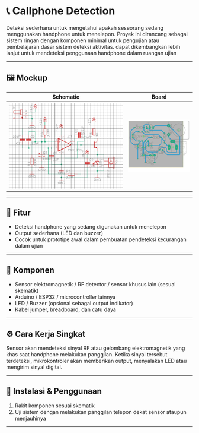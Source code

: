 # 📞 Callphone Detection

Deteksi sederhana untuk mengetahui apakah seseorang sedang menggunakan handphone untuk menelepon. Proyek ini dirancang sebagai sistem ringan dengan komponen minimal untuk pengujian atau pembelajaran dasar sistem deteksi aktivitas. dapat dikembangkan lebih lanjut untuk mendeteksi penggunaan handphone dalam ruangan ujian

---

## 🖼️ Mockup

| Schematic | Board |
|----------|--------|
| ![Schematic](gambar/sch.png) | ![Board](gambar/brd.png) |

---

## 🎯 Fitur

- Deteksi handphone yang sedang digunakan untuk menelepon
- Output sederhana (LED dan buzzer)
- Cocok untuk prototipe awal dalam pembuatan pendeteksi kecurangan dalam ujian

---

## 🧰 Komponen

- Sensor elektromagnetik / RF detector / sensor khusus lain (sesuai skematik)
- Arduino / ESP32 / microcontroller lainnya
- LED / Buzzer (opsional sebagai output indikator)
- Kabel jumper, breadboard, dan catu daya

---

## ⚙️ Cara Kerja Singkat

Sensor akan mendeteksi sinyal RF atau gelombang elektromagnetik yang khas saat handphone melakukan panggilan. Ketika sinyal tersebut terdeteksi, mikrokontroler akan memberikan output, menyalakan LED atau mengirim sinyal digital.

---

## 🚀 Instalasi & Penggunaan

1. Rakit komponen sesuai skematik
3. Uji sistem dengan melakukan panggilan telepon dekat sensor ataupun menjauhinya

---

